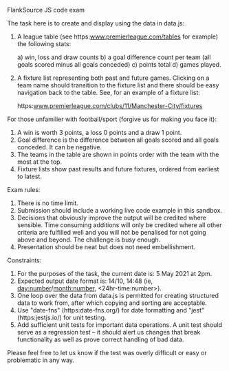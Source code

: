 
 FlankSource JS code exam

 The task here is to create and display using the data in data.js:

 1. A league table (see https:www.premierleague.com/tables for example)
    the following stats:

    a) win, loss and draw counts
    b) a goal difference count per team (all goals scored minus all goals conceded)
    c) points total
    d) games played.

 2. A fixture list representing both past and future games. Clicking on a team name should
    transition to the fixture list and there should be easy navigation back to the table.
    See, for an example of a fixture list:

    https:www.premierleague.com/clubs/11/Manchester-City/fixtures

  For those unfamilier with football/sport (forgive us for making you face it):

  1. A win is worth 3 points, a loss 0 points and a draw 1 point.
  2. Goal difference is the difference between all goals scored and all goals conceded.
     It can be negative.
  3. The teams in the table are shown in points order with the team with the
     most at the top.
  4. Fixture lists show past results and future fixtures, ordered from earliest to latest.

 Exam rules:

 1. There is no time limit.
 2. Submission should include a working live code example in this sandbox.
 3. Decisions that obviously improve the output will be credited where sensible.
    Time consuming additions will only be credited where all other criteria are fulfilled
    well and you will not be penalised for not going above and beyond.
    The challenge is busy enough.
 4. Presentation should be neat but does not need embellishment.


 Constraints:

 1. For the purposes of the task, the current date is: 5 May 2021 at 2pm.
 2. Expected output date format is: 14/10, 14:48 (ie, <day:number>/<month:number>, <24hr-time:number>).
 3. One loop over the data from data.js is permitted for creating structured data to work from,
    after which copying and sorting are acceptable.
 4. Use "date-fns" (https:date-fns.org/) for date formatting and "jest" (https:jestjs.io/)
    for unit testing.
 5. Add sufficient unit tests for important data operations.
    A unit test should serve as a regression test – it should alert us changes that
    break functionality as well as prove correct handling of bad data.

 Please feel free to let us know if the test was overly difficult or easy or problematic in any way.
